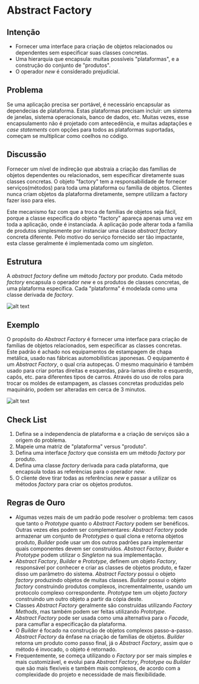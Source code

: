 # Abstract Factory
## Intenção
* Fornecer uma interface para criação de objetos relacionados ou dependentes sem especificar suas classes concretas.
* Uma hierarquia que encapsula: muitas possíveis "plataformas", e a construção do conjunto de "produtos".
* O operador _new_ é considerado prejudicial.

## Problema
Se uma aplicação precisa ser portável, é necessário encapsular as dependecias de plataforma. Estas plataformas precisam incluir: um sistema de janelas, sistema operacionais, banco de dados, etc. Muitas vezes, esse encapsulamento não é projetado com antecedência, e muitas adaptações e _case statements_ com opções para todos as plataformas suportadas, começam se multiplicar como coelhos no código.

## Discussão
Fornecer um nível de indireção que abstraia a criação das famílias de objetos dependentes ou relacionados, sem especificar diretamente suas classes concretas. O objeto "factory" tem a responsabilidade de fornecer serviços(métodos) para toda uma plataforma ou família de objetos. Clientes nunca criam objetos da plataforma diretamente, sempre utilizam a factory fazer isso para eles.

Este mecanismo faz com que a troca de famílias de objetos seja fácil, porque a classe específica do objeto "factory" apareça apenas uma vez em toda a aplicação, onde é instanciada. A aplicação pode alterar toda a família de produtos simplesmente por instanciar uma classe _abstract factory_ concreta diferente.
Pelo motivo do serviço fornecido ser tão impactante, esta classe geralmente é implementada como um _singleton_.

## Estrutura
A _abstract factory_ define um método _factory_ por produto. Cada método _factory_ encapsula o operador _new_ e os produtos de classes concretas, de uma plataforma específica. Cada "plataforma" é modelada como uma classe derivada de _factory_.

![alt text](https://sourcemaking.com/files/v2/content/patterns/Abstract_Factory.svg)


## Exemplo
O propósito do _Abstract Factory_ é fornecer uma interface para criação de famílias de objetos relacionados, sem especificar as classes concretas. Este padrão é achado nos equipamentos de estampagem de chapa metálica, usado nas fábricas automobilísticas japonesas. O equipamento é um _Abstract Factory_, o qual cria autopeças. O mesmo maquinário é também usado para criar portas direitas e esquerdas, pára-lamas direito e esquerdo, capôs, etc. para diferentes tipos de carros. Através do uso de rolos para trocar os moldes de estampagem, as classes concretas produzidas pelo maquinário, podem ser alteradas em cerca de 3 minutos.

![alt text](https://sourcemaking.com/files/v2/content/patterns/Abstract_Factory_example1.svg)


## Check List
1. Defina se a independencia de plataforma e a criação de serviços são a origem do problema.
2. Mapeie uma matriz de "plataforma" versus "produto".
3. Defina uma interface _factory_ que consista em um método _factory_ por produto.
4. Defina uma classe _factory_ derivada para cada plataforma, que encapsula todas as referências para o operador _new_.
5. O cliente deve tirar todas as referências _new_ e passar a utilizar os métodos _factory_ para criar os objetos produtos.

## Regras de Ouro
* Algumas vezes mais de um padrão pode resolver o problema: tem casos que tanto o _Prototype_ quanto o _Abstract Factory_ podem ser benéficos. Outras vezes eles podem ser complementares: _Abstract Factory_ pode armazenar um conjunto de _Prototypes_ o qual clona e retorna objetos produto, _Builder_ pode usar um dos outros padrões para implementar quais componentes devem ser construídos. _Abstract Factory_, _Buider_ e _Prototype_ podem utilizar o _Singleton_ na sua implementação.
* _Abstract Factory_, _Builder_ e _Prototype_, definem um objeto _Factory_, responsável por conhecer e criar as classes de objetos produto, e fazer disso um parâmetro do sistema. _Abstract Factory_ possui o objeto _factory_ produzindo objetos de muitas classes. _Builder_ possui o objeto _factory_ construindo produtos complexos, incrementalmente, usando um protocolo complexo correspondente. _Prototype_ tem um objeto _factory_ construindo um outro objeto a partir da cópia deste.
* Classes _Abstract Factory_ geralmente são construídas utilizando _Factory Methods_, mas também podem ser feitas utilizando _Prototype_.
* _Abstract Factory_ pode ser usada como uma alternativa para o _Facade_, para camuflar a especificação da plataforma.
* O _Builder_ é focado na construção de objetos complexos passo-a-passo. _Abstract Factory_ da ênfase na criação de famílias de objetos. _Builder_ retorna um produto como passo final, já o _Abstract Factory_, assim que o método é invocado, o objeto é retornado.
* Frequentemente, se começa utilizando o _Factory_ por ser mais simples e mais customizável, e evolui para _Abstract Factory_, _Prototype_ ou _Builder_ que são mais flexíveis e também mais complexos, de acordo com a complexidade do projeto e necessidade de mais flexibilidade.
